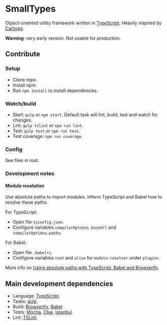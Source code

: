 # SmallTypes

Object-oriented utility framework written in [TypeScript](https://www.typescriptlang.org/). Heavily inspired by [Cactoos](https://github.com/yegor256/cactoos).

**Warning**: very early version. Not usable for production.

## Contribute

### Setup

- Clone repo.
- Install npm.
- Run `npm install` to install dependencies.

### Watch/build

- Start: `gulp` or `npm start`. Default task will lint, build, test and watch for changes.
- Lint: `gulp tslint` or `npm run lint`.
- Test: `gulp test` or `npm run test`.
- Test coverage: `npm run coverage`.

### Config

See files in root.

### Development notes

#### Module resolution

Use absolute paths to import modules. Inform TypeScript and Babel how to resolve these paths.

For TypeScript:

- Open file `tsconfig.json`.
- Configure variables `compilerOptions.baseUrl` and `compilerOptions.paths`.

For Babel:

- Open file `.babelrc`.
- Configure variables `root` and `alias` for `module-resolver` under `plugins`.

More info on [Using absolute paths with TypeScript, Babel and Browserify](http://www.broculos.net/2017/10/using-absolute-paths-with-typescript.html#.WfDAmWhSyUk).

## Main development dependencies

- Language: [TypeScript](http://www.typescriptlang.org/).
- Tasks: [gulp](https://gulpjs.com/).
- Build: [Browserify](http://browserify.org/), [Babel](https://babeljs.io/)
- Tests: [Mocha](https://mochajs.org), [Chai](http://chaijs.com/), [Istanbul](https://istanbul.js.org/).
- Lint: [TSLint](https://palantir.github.io/tslint/).
